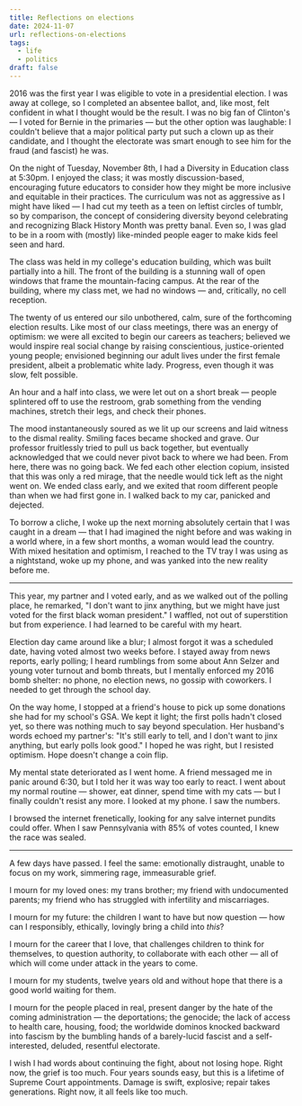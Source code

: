 ```yaml
---
title: Reflections on elections
date: 2024-11-07
url: reflections-on-elections
tags:
  - life
  - politics
draft: false
---
```

2016 was the first year I was eligible to vote in a presidential election. I was away at college, so I completed an absentee ballot, and, like most, felt confident in what I thought would be the result. I was no big fan of Clinton's — I voted for Bernie in the primaries — but the other option was laughable: I couldn't believe that a major political party put such a clown up as their candidate, and I thought the electorate was smart enough to see him for the fraud (and fascist) he was.

On the night of Tuesday, November 8th, I had a Diversity in Education class at 5:30pm. I enjoyed the class; it was mostly discussion-based, encouraging future educators to consider how they might be more inclusive and equitable in their practices. The curriculum was not as aggressive as I might have liked — I had cut my teeth as a teen on leftist circles of tumblr, so by comparison, the concept of considering diversity beyond celebrating and recognizing Black History Month was pretty banal. Even so, I was glad to be in a room with (mostly) like-minded people eager to make kids feel seen and hard.

The class was held in my college's education building, which was built partially into a hill. The front of the building is a stunning wall of open windows that frame the mountain-facing campus. At the rear of the building, where my class met, we had no windows — and, critically, no cell reception.

The twenty of us entered our silo unbothered, calm, sure of the forthcoming election results. Like most of our class meetings, there was an energy of optimism: we were all excited to begin our careers as teachers; believed we would inspire real social change by raising conscientious, justice-oriented young people; envisioned beginning our adult lives under the first female president, albeit a problematic white lady. Progress, even though it was slow, felt possible.

An hour and a half into class, we were let out on a short break — people splintered off to use the restroom, grab something from the vending machines, stretch their legs, and check their phones.

The mood instantaneously soured as we lit up our screens and laid witness to the dismal reality. Smiling faces became shocked and grave. Our professor fruitlessly tried to pull us back together, but eventually acknowledged that we could never pivot back to where we had been. From here, there was no going back. We fed each other election copium, insisted that this was only a red mirage, that the needle would tick left as the night went on. We ended class early, and we exited that room different people than when we had first gone in. I walked back to my car, panicked and dejected.

To borrow a cliche, I woke up the next morning absolutely certain that I was caught in a dream — that I had imagined the night before and was waking in a world where, in a few short months, a woman would lead the country. With mixed hesitation and optimism, I reached to the TV tray I was using as a nightstand, woke up my phone, and was yanked into the new reality before me.
___
This year, my partner and I voted early, and as we walked out of the polling place, he remarked, "I don't want to jinx anything, but we might have just voted for the first black woman president." I waffled, not out of superstition but from experience. I had learned to be careful with my heart.

Election day came around like a blur; I almost forgot it was a scheduled date, having voted almost two weeks before. I stayed away from news reports, early polling; I heard rumblings from some about Ann Selzer and young voter turnout and bomb threats, but I mentally enforced my 2016 bomb shelter: no phone, no election news, no gossip with coworkers. I needed to get through the school day.

On the way home, I stopped at a friend's house to pick up some donations she had for my school's GSA. We kept it light; the first polls hadn't closed yet, so there was nothing much to say beyond speculation. Her husband's words echoed my partner's: "It's still early to tell, and I don't want to jinx anything, but early polls look good." I hoped he was right, but I resisted optimism. Hope doesn't change a coin flip.

My mental state deteriorated as I went home. A friend messaged me in panic around 6:30, but I told her it was way too early to react. I went about my normal routine — shower, eat dinner, spend time with my cats — but I finally couldn't resist any more. I looked at my phone. I saw the numbers.

I browsed the internet frenetically, looking for any salve internet pundits could offer. When I saw Pennsylvania with 85% of votes counted, I knew the race was sealed.
___
A few days have passed. I feel the same: emotionally distraught, unable to focus on my work, simmering rage, immeasurable grief. 

I mourn for my loved ones: my trans brother; my friend with undocumented parents; my friend who has struggled with infertility and miscarriages. 

I mourn for my future: the children I want to have but now question — how can I responsibly, ethically, lovingly bring a child into *this*? 

I mourn for the career that I love, that challenges children to think for themselves, to question authority, to collaborate with each other — all of which will come under attack in the years to come. 

I mourn for my students, twelve years old and without hope that there is a good world waiting for them. 

I mourn for the people placed in real, present danger by the hate of the coming administration — the deportations; the genocide; the lack of access to health care, housing, food; the worldwide dominos knocked backward into fascism by the bumbling hands of a barely-lucid fascist and a self-interested, deluded, resentful electorate.

I wish I had words about continuing the fight, about not losing hope. Right now, the grief is too much.  Four years sounds easy, but this is a lifetime of Supreme Court appointments. Damage is swift, explosive; repair takes generations. Right now, it all feels like too much.